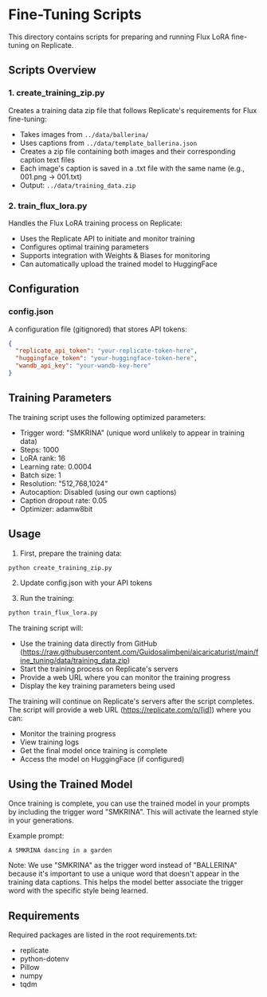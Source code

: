 # Fine-Tuning Scripts

This directory contains scripts for preparing and running Flux LoRA fine-tuning on Replicate.

## Scripts Overview

### 1. create_training_zip.py

Creates a training data zip file that follows Replicate's requirements for Flux fine-tuning:

- Takes images from `../data/ballerina/`
- Uses captions from `../data/template_ballerina.json`
- Creates a zip file containing both images and their corresponding caption text files
- Each image's caption is saved in a .txt file with the same name (e.g., 001.png → 001.txt)
- Output: `../data/training_data.zip`

### 2. train_flux_lora.py

Handles the Flux LoRA training process on Replicate:

- Uses the Replicate API to initiate and monitor training
- Configures optimal training parameters
- Supports integration with Weights & Biases for monitoring
- Can automatically upload the trained model to HuggingFace

## Configuration

### config.json

A configuration file (gitignored) that stores API tokens:

```json
{
  "replicate_api_token": "your-replicate-token-here",
  "huggingface_token": "your-huggingface-token-here",
  "wandb_api_key": "your-wandb-key-here"
}
```

## Training Parameters

The training script uses the following optimized parameters:

- Trigger word: "SMKRINA" (unique word unlikely to appear in training data)
- Steps: 1000
- LoRA rank: 16
- Learning rate: 0.0004
- Batch size: 1
- Resolution: "512,768,1024"
- Autocaption: Disabled (using our own captions)
- Caption dropout rate: 0.05
- Optimizer: adamw8bit

## Usage

1. First, prepare the training data:

```bash
python create_training_zip.py
```

2. Update config.json with your API tokens

3. Run the training:

```bash
python train_flux_lora.py
```

The training script will:

- Use the training data directly from GitHub (https://raw.githubusercontent.com/Guidosalimbeni/aicaricaturist/main/fine_tuning/data/training_data.zip)
- Start the training process on Replicate's servers
- Provide a web URL where you can monitor the training progress
- Display the key training parameters being used

The training will continue on Replicate's servers after the script completes. The script will provide a web URL (https://replicate.com/p/[id]) where you can:

- Monitor the training progress
- View training logs
- Get the final model once training is complete
- Access the model on HuggingFace (if configured)

## Using the Trained Model

Once training is complete, you can use the trained model in your prompts by including the trigger word "SMKRINA". This will activate the learned style in your generations.

Example prompt:

```
A SMKRINA dancing in a garden
```

Note: We use "SMKRINA" as the trigger word instead of "BALLERINA" because it's important to use a unique word that doesn't appear in the training data captions. This helps the model better associate the trigger word with the specific style being learned.

## Requirements

Required packages are listed in the root requirements.txt:

- replicate
- python-dotenv
- Pillow
- numpy
- tqdm
